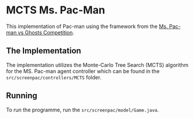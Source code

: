 # MCTS Ms. Pac-Man

This implementation of Pac-man using the framework from the [Ms. Pac-man vs Ghosts Competition](https://www.pacman-vs-ghosts.net/).

## The Implementation

The implementation utilizes the Monte-Carlo Tree Search (MCTS) algorithm for the MS. Pac-man agent controller which can be found in the ```src/screenpac/controllers/MCTS``` folder.

## Running
To run the programme, run the ```src/screenpac/model/Game.java```.
